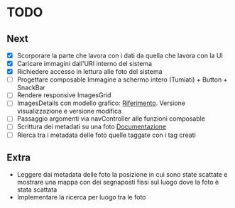 # TODO


## Next
 * [X] Scorporare la parte che lavora con i dati da quella che lavora con la UI
 * [X] Caricare immagini dall'URI interno del sistema
 * [X] Richiedere accesso in lettura alle foto del sistema
 * [ ] Progettare composable Immagine a schermo intero (Tumiati) + Button + SnackBar
 * [ ] Rendere responsive ImagesGrid
 * [ ] ImagesDetails con modello grafico: [Riferimento](https://developer.android.com/jetpack/compose/tutorial). Versione visualizzazione e versione modifica
 * [ ] Passaggio argomenti via navController alle funzioni composable
 * [ ] Scrittura dei metadati su una foto [Documentazione](https://developer.android.com/reference/android/media/ExifInterface.html)
 * [ ] Rierca tra i metadata delle foto quelle taggate con i tag creati

## Extra
* Leggere dai metadata delle foto la posizione in cui sono state scattate e
  mostrare una mappa con dei segnaposti fissi sul luogo dove la foto è stata scattata
* Implementare la ricerca per luogo tra le  foto
